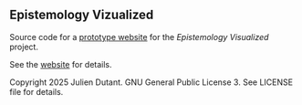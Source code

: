 ## Epistemology Vizualized

Source code for a [prototype website](https://jdutant.github.io/ep-viz/) for the *Epistemology Visualized* project.

See the [website](https://jdutant.github.io/ep-viz/) for details.

Copyright 2025 Julien Dutant. GNU General Public License 3. See LICENSE file for details.  
